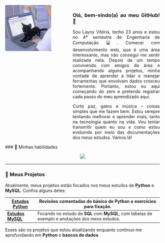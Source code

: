 <div style="display: flex; justify-content: center; align-items: flex-start; text-align: justify;">
  <!-- Coluna com a imagem -->
  <div style="flex: 0 0 200px; margin-right: 20px;">
    <img src="tenor.gif" width="100%" style="max-width: 150px;">
  </div>
  
  <!-- Coluna com o texto -->
  <div style="flex: 1;">
    <h3>Olá, bem-vindo(a) ao meu GitHub! 👋</h3>
    <p>
      Sou Layny Vitória, tenho 23 anos e estou no 4º semestre de Engenharia de Computação 💻. Comecei com desenvolvimento web, que é uma área interessante, mas não consegui me sentir realizada nela. Depois de um tempo convivendo com amigos da área e acompanhando alguns projetos, minha vontade de aprender a lidar e manejar ferramentas que envolvam dados cresceu fortemente. Portanto, estou eu aqui começando do zero e pretendo registrar cada passo do meu aprendizado aqui.
    </p>
    <p>
      Curto paz, gatos e música – coisas simples que me fazem bem. Estou sempre tentando melhorar e aprender mais, tanto na tecnologia quanto na vida. Vou tentar transmitir quem eu sou e como estou evoluindo por meio das documentações dos meus estudos. Vamos lá!
    </p>
  </div>
</div>
### 🌟 Minhas habilidades
<p align="center">
  <a href="https://skillicons.dev">
    <img src="https://skillicons.dev/icons?i=html,css,js,c,react,java,py,git&theme=dark&perline=8" />
  </a>
</p>

---

### 🚀 Meus Projetos

Atualmente, meus projetos estão focados nos meus estudos de **Python** e **MySQL**. Confira alguns deles:


| [**Estudos Python**](https://github.com/laynyv/estudos-python) | Revisões comentadas do básico de **Python** e exercícios para fixação.  |
| ------- | --------- |
| [**Estudos MySQL**](https://github.com/laynyv/estudos-mysql) | Focando no estudo de **SQL** com **MySQL**, com tabelas de exemplo e anotações dos meus estudos.  |

Esses são os projetos que estou atualizando enquanto continuo me aprofundando em **Python** e **bancos de dados**.
